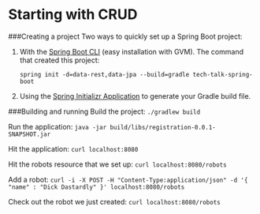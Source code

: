 Starting with CRUD
===

###Creating a project
Two ways to quickly set up a Spring Boot project:  
1) With the [Spring Boot CLI](http://docs.spring.io/spring-boot/docs/current/reference/htmlsingle/#getting-started-installing-the-cli) (easy installation with GVM). The command that created this project:  
   
   `spring init -d=data-rest,data-jpa --build=gradle tech-talk-spring-boot`  

2) Using the [Spring Initializr Application](http://start.spring.io/) to generate your Gradle build file.

###Building and running
Build the project:
`./gradlew build`

Run the application:
`java -jar build/libs/registration-0.0.1-SNAPSHOT.jar`

Hit the application:
`curl localhost:8080`

Hit the robots resource that we set up:
`curl localhost:8080/robots`

Add a robot:
`curl -i -X POST -H "Content-Type:application/json" -d '{  "name" : "Dick Dastardly" }' localhost:8080/robots`

Check out the robot we just created:
`curl localhost:8080/robots`
